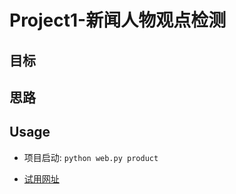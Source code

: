 # Project1-新闻人物观点检测


<!-- ABOUT THE PROJECT -->
## 目标


## 思路




<!-- USAGE EXAMPLES -->
## Usage

- 项目启动:
`python web.py product`

- [试用网址]()